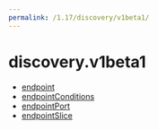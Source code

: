 ```yaml
---
permalink: /1.17/discovery/v1beta1/
---
```


# discovery.v1beta1



* [endpoint](endpoint.md)
* [endpointConditions](endpointConditions.md)
* [endpointPort](endpointPort.md)
* [endpointSlice](endpointSlice.md)